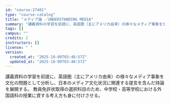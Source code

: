 ```yaml
---
id: "course:27401"
type: "course-catalog"
title: "メディア論 ／UNDERSTANDING MEDIA"
summary: "講義資料の学習を前提に、英語圏（主にアメリカ由来）の様々なメディア事象を文化の問題として分析し、日本のメディア文化状況に関連する提言を含んだ持論を展開する。 教員免許状取得の選択科目のため、中学校・高等学校における外国語科の授業に資する考え…"
tags: []
campus: ""
credits: 2
instructors: []
license: " "
version:
  created_at: "2025-10-09T03:48:57Z"
  updated_at: "2025-10-09T03:48:57Z"
---
```


講義資料の学習を前提に、英語圏（主にアメリカ由来）の様々なメディア事象を文化の問題として分析し、日本のメディア文化状況に関連する提言を含んだ持論を展開する。 教員免許状取得の選択科目のため、中学校・高等学校における外国語科の授業に資する考え方も身に付けさせる。

